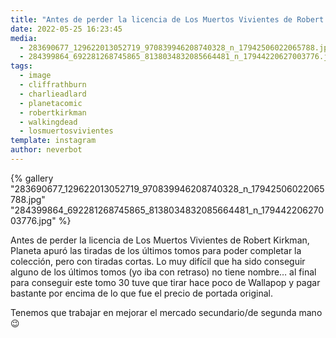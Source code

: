 ```yaml
---
title: "Antes de perder la licencia de Los Muertos Vivientes de Robert Kirkman, Planeta apuró las tiradas de los últimos tomos para poder completar la colección, pero con tiradas cortas"
date: 2022-05-25 16:23:45
media: 
  - 283690677_129622013052719_970839946208740328_n_17942506022065788.jpg
  - 284399864_692281268745865_8138034832085664481_n_17944220627003776.jpg
tags: 
  - image
  - cliffrathburn
  - charlieadlard
  - planetacomic
  - robertkirkman
  - walkingdead
  - losmuertosvivientes
template: instagram
author: neverbot
---
```


{% gallery "283690677_129622013052719_970839946208740328_n_17942506022065788.jpg" "284399864_692281268745865_8138034832085664481_n_17944220627003776.jpg" %}

Antes de perder la licencia de Los Muertos Vivientes de Robert Kirkman, Planeta apuró las tiradas de los últimos tomos para poder completar la colección, pero con tiradas cortas. Lo muy difícil que ha sido conseguir alguno de los últimos tomos (yo iba con retraso) no tiene nombre… al final para conseguir este tomo 30 tuve que tirar hace poco de Wallapop y pagar bastante por encima de lo que fue el precio de portada original.

Tenemos que trabajar en mejorar el mercado secundario/de segunda mano 😉
